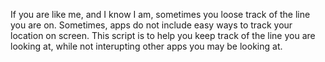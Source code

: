 If you are like me, and I know I am, sometimes you loose track of the line you are on. 
Sometimes, apps do not include easy ways to track your location on screen. 
This script is to help you keep track of the line you are looking at, 
while not interupting other apps you may be looking at. 

